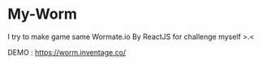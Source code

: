# My-Worm
I try to make game same Wormate.io By ReactJS for challenge myself >.<

DEMO : https://worm.inventage.co/

